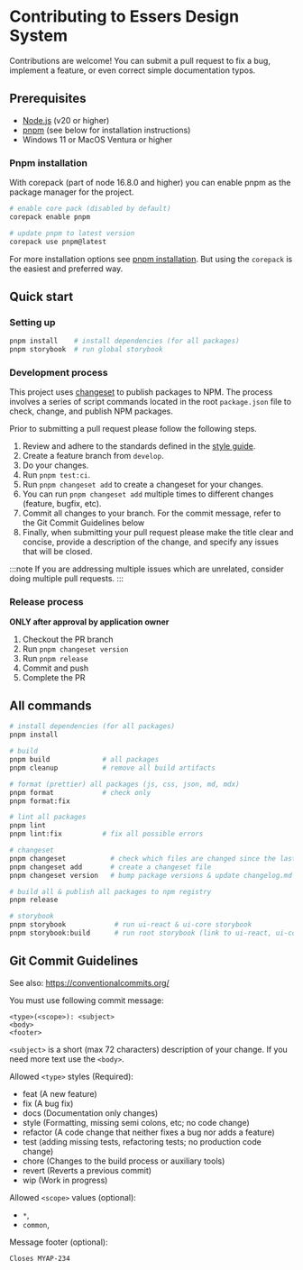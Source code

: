 # Contributing to Essers Design System

Contributions are welcome! You can submit a pull request to fix a bug, implement a feature, or even correct simple documentation typos.

## Prerequisites

- [Node.js](https://nodejs.org/en/) (v20 or higher)
- [pnpm](https://pnpm.io/) (see below for installation instructions)
- Windows 11 or MacOS Ventura or higher

### Pnpm installation

With corepack (part of node 16.8.0 and higher) you can enable pnpm as the package manager for the project.

```bash
# enable core pack (disabled by default)
corepack enable pnpm

# update pnpm to latest version
corepack use pnpm@latest
```

For more installation options see [pnpm installation](https://pnpm.io/installation). But using the `corepack` is the easiest and preferred way.

## Quick start

### Setting up

```bash
pnpm install    # install dependencies (for all packages)
pnpm storybook  # run global storybook
```

### Development process

This project uses [changeset](https://github.com/changesets/changesets) to publish packages to NPM. The process involves a series of script commands located in the root `package.json` file to check, change, and publish NPM packages.

Prior to submitting a pull request please follow the following steps.

1. Review and adhere to the standards defined in the [style guide](./STYLE_GUIDE.md).
2. Create a feature branch from `develop`.
3. Do your changes.
4. Run `pnpm test:ci`.
5. Run `pnpm changeset add` to create a changeset for your changes.
6. You can run `pnpm changeset add` multiple times to different changes (feature, bugfix, etc).
7. Commit all changes to your branch. For the commit message, refer to the Git Commit Guidelines below
8. Finally, when submitting your pull request please make the title clear and concise, provide a description of the change, and specify any issues that will be closed.

:::note
If you are addressing multiple issues which are unrelated, consider doing multiple pull requests.
:::

### Release process

**ONLY after approval by application owner**

1. Checkout the PR branch
2. Run `pnpm changeset version`
3. Run `pnpm release`
4. Commit and push
5. Complete the PR

## All commands

```bash
# install dependencies (for all packages)
pnpm install

# build
pnpm build             # all packages
pnpm cleanup           # remove all build artifacts

# format (prettier) all packages (js, css, json, md, mdx)
pnpm format            # check only
pnpm format:fix

# lint all packages
pnpm lint
pnpm lint:fix          # fix all possible errors

# changeset
pnpm changeset           # check which files are changed since the last version tags
pnpm changeset add       # create a changeset file
pnpm changeset version   # bump package versions & update changelog.md

# build all & publish all packages to npm registry
pnpm release

# storybook
pnpm storybook            # run ui-react & ui-core storybook
pnpm storybook:build      # run root storybook (link to ui-react, ui-core, etc)
```

## Git Commit Guidelines

See also: <https://conventionalcommits.org/>

You must use following commit message:

```
<type>(<scope>): <subject>
<body>
<footer>
```

`<subject>` is a short (max 72 characters) description of your change. If you need more text use the `<body>`.

Allowed `<type>` styles (Required):

- feat (A new feature)
- fix (A bug fix)
- docs (Documentation only changes)
- style (Formatting, missing semi colons, etc; no code change)
- refactor (A code change that neither fixes a bug nor adds a feature)
- test (adding missing tests, refactoring tests; no production code change)
- chore (Changes to the build process or auxiliary tools)
- revert (Reverts a previous commit)
- wip (Work in progress)

Allowed `<scope>` values (optional):

- `*`,
- `common`,

Message footer (optional):

```
Closes MYAP-234
```


